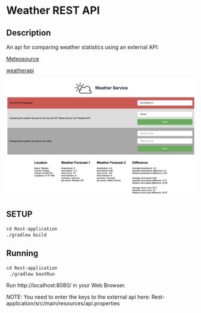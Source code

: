 # Weather REST API

## Description

An api for comparing weather statistics using an external API: 

[Meteosource](https://www.meteosource.com/)

[weatherapi](https://www.weatherapi.com/)

![weather REST API preview](screen.png)

## SETUP
```
cd Rest-application
./gradlew build
```

## Running
```
cd Rest-application
 ./gradlew bootRun
```

Run http://localhost:8080/ in your Web Browser.

NOTE: You need to enter the keys to the external api here: Rest-application/src/main/resources/api.properties
